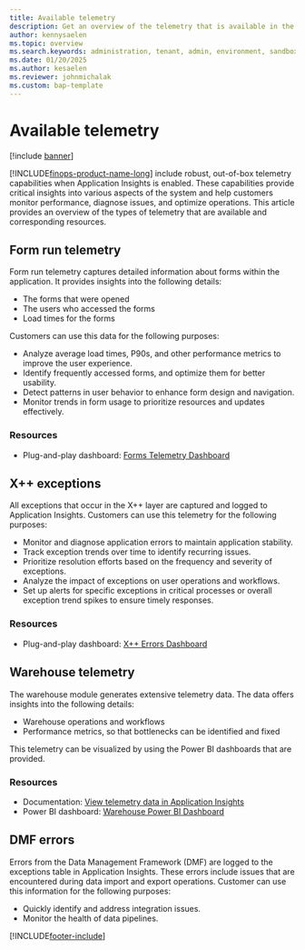 ```yaml
---
title: Available telemetry
description: Get an overview of the telemetry that is available in the Monitoring and telemetry feature.
author: kennysaelen
ms.topic: overview
ms.search.keywords: administration, tenant, admin, environment, sandbox, telemetry
ms.date: 01/20/2025
ms.author: kesaelen
ms.reviewer: johnmichalak
ms.custom: bap-template
---
```


# Available telemetry

[!include [banner](../includes/banner.md)]

[!INCLUDE[finops-product-name-long](includes/finops-product-name-long.md)] include robust, out-of-box telemetry capabilities when Application Insights is enabled. These capabilities provide critical insights into various aspects of the system and help customers monitor performance, diagnose issues, and optimize operations. This article provides an overview of the types of telemetry that are available and corresponding resources.

## Form run telemetry

Form run telemetry captures detailed information about forms within the application. It provides insights into the following details:

- The forms that were opened
- The users who accessed the forms
- Load times for the forms

Customers can use this data for the following purposes:

- Analyze average load times, P90s, and other performance metrics to improve the user experience.
- Identify frequently accessed forms, and optimize them for better usability.
- Detect patterns in user behavior to enhance form design and navigation.
- Monitor trends in form usage to prioritize resources and updates effectively.

### Resources

- Plug-and-play dashboard: [Forms Telemetry Dashboard](https://github.com/microsoft/Dynamics-365-FastTrack-FSCM-Telemetry-Samples/tree/main/Dashboards/AzureDataExplorer/Forms)

## X++ exceptions

All exceptions that occur in the X++ layer are captured and logged to Application Insights. Customers can use this telemetry for the following purposes:

- Monitor and diagnose application errors to maintain application stability.
- Track exception trends over time to identify recurring issues.
- Prioritize resolution efforts based on the frequency and severity of exceptions.
- Analyze the impact of exceptions on user operations and workflows.
- Set up alerts for specific exceptions in critical processes or overall exception trend spikes to ensure timely responses.

### Resources

- Plug-and-play dashboard: [X++ Errors Dashboard](https://github.com/microsoft/Dynamics-365-FastTrack-FSCM-Telemetry-Samples/tree/main/Dashboards/AzureDataExplorer/Errors)

## Warehouse telemetry

The warehouse module generates extensive telemetry data. The data offers insights into the following details:

- Warehouse operations and workflows
- Performance metrics, so that bottlenecks can be identified and fixed

This telemetry can be visualized by using the Power BI dashboards that are provided.

### Resources

- Documentation: [View telemetry data in Application Insights](/dynamics365/supply-chain/warehousing/application-insights-monitor-usage-performance#view-telemetry-data-in-power-bi)
- Power BI dashboard: [Warehouse Power BI Dashboard](https://github.com/microsoft/d365-scm-telemetry/tree/main/samples/PowerBI/Appsource)

## DMF errors

Errors from the Data Management Framework (DMF) are logged to the exceptions table in Application Insights. These errors include issues that are encountered during data import and export operations. Customer can use this information for the following purposes:

- Quickly identify and address integration issues.
- Monitor the health of data pipelines.

[!INCLUDE[footer-include](../../../includes/footer-banner.md)]
